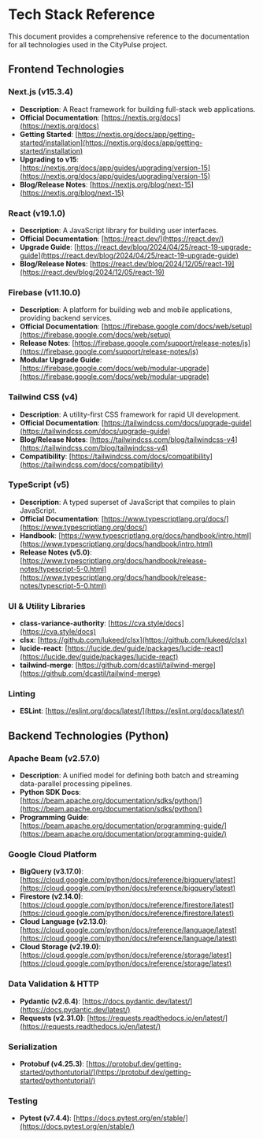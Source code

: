 # Tech Stack Reference

This document provides a comprehensive reference to the documentation for all technologies used in the CityPulse
project.

## Frontend Technologies

### Next.js (v15.3.4)

-  **Description**: A React framework for building full-stack web applications.
-  **Official Documentation**: [https://nextjs.org/docs](https://nextjs.org/docs)
-  **Getting Started**: [https://nextjs.org/docs/app/getting-started/installation](https://nextjs.org/docs/app/getting-started/installation)
-  **Upgrading to v15**: [https://nextjs.org/docs/app/guides/upgrading/version-15](https://nextjs.org/docs/app/guides/upgrading/version-15)
-  **Blog/Release Notes**: [https://nextjs.org/blog/next-15](https://nextjs.org/blog/next-15)

### React (v19.1.0)

-  **Description**: A JavaScript library for building user interfaces.
-  **Official Documentation**: [https://react.dev/](https://react.dev/)
-  **Upgrade Guide**: [https://react.dev/blog/2024/04/25/react-19-upgrade-guide](https://react.dev/blog/2024/04/25/react-19-upgrade-guide)
-  **Blog/Release Notes**: [https://react.dev/blog/2024/12/05/react-19](https://react.dev/blog/2024/12/05/react-19)

### Firebase (v11.10.0)

-  **Description**: A platform for building web and mobile applications, providing backend services.
-  **Official Documentation**: [https://firebase.google.com/docs/web/setup](https://firebase.google.com/docs/web/setup)
-  **Release Notes**: [https://firebase.google.com/support/release-notes/js](https://firebase.google.com/support/release-notes/js)
-  **Modular Upgrade Guide**: [https://firebase.google.com/docs/web/modular-upgrade](https://firebase.google.com/docs/web/modular-upgrade)

### Tailwind CSS (v4)

-  **Description**: A utility-first CSS framework for rapid UI development.
-  **Official Documentation**: [https://tailwindcss.com/docs/upgrade-guide](https://tailwindcss.com/docs/upgrade-guide)
-  **Blog/Release Notes**: [https://tailwindcss.com/blog/tailwindcss-v4](https://tailwindcss.com/blog/tailwindcss-v4)
-  **Compatibility**: [https://tailwindcss.com/docs/compatibility](https://tailwindcss.com/docs/compatibility)

### TypeScript (v5)

-  **Description**: A typed superset of JavaScript that compiles to plain JavaScript.
-  **Official Documentation**: [https://www.typescriptlang.org/docs/](https://www.typescriptlang.org/docs/)
-  **Handbook**: [https://www.typescriptlang.org/docs/handbook/intro.html](https://www.typescriptlang.org/docs/handbook/intro.html)
-  **Release Notes (v5.0)**: [https://www.typescriptlang.org/docs/handbook/release-notes/typescript-5-0.html](https://www.typescriptlang.org/docs/handbook/release-notes/typescript-5-0.html)

### UI & Utility Libraries

-  **class-variance-authority**: [https://cva.style/docs](https://cva.style/docs)
-  **clsx**: [https://github.com/lukeed/clsx](https://github.com/lukeed/clsx)
-  **lucide-react**: [https://lucide.dev/guide/packages/lucide-react](https://lucide.dev/guide/packages/lucide-react)
-  **tailwind-merge**: [https://github.com/dcastil/tailwind-merge](https://github.com/dcastil/tailwind-merge)

### Linting

-  **ESLint**: [https://eslint.org/docs/latest/](https://eslint.org/docs/latest/)

## Backend Technologies (Python)

### Apache Beam (v2.57.0)

-  **Description**: A unified model for defining both batch and streaming data-parallel processing pipelines.
-  **Python SDK Docs**: [https://beam.apache.org/documentation/sdks/python/](https://beam.apache.org/documentation/sdks/python/)
-  **Programming Guide**: [https://beam.apache.org/documentation/programming-guide/](https://beam.apache.org/documentation/programming-guide/)

### Google Cloud Platform

-  **BigQuery (v3.17.0)**: [https://cloud.google.com/python/docs/reference/bigquery/latest](https://cloud.google.com/python/docs/reference/bigquery/latest)
-  **Firestore (v2.14.0)**: [https://cloud.google.com/python/docs/reference/firestore/latest](https://cloud.google.com/python/docs/reference/firestore/latest)
-  **Cloud Language (v2.13.0)**: [https://cloud.google.com/python/docs/reference/language/latest](https://cloud.google.com/python/docs/reference/language/latest)
-  **Cloud Storage (v2.19.0)**: [https://cloud.google.com/python/docs/reference/storage/latest](https://cloud.google.com/python/docs/reference/storage/latest)

### Data Validation & HTTP

-  **Pydantic (v2.6.4)**: [https://docs.pydantic.dev/latest/](https://docs.pydantic.dev/latest/)
-  **Requests (v2.31.0)**: [https://requests.readthedocs.io/en/latest/](https://requests.readthedocs.io/en/latest/)

### Serialization

-  **Protobuf (v4.25.3)**: [https://protobuf.dev/getting-started/pythontutorial/](https://protobuf.dev/getting-started/pythontutorial/)

### Testing

-  **Pytest (v7.4.4)**: [https://docs.pytest.org/en/stable/](https://docs.pytest.org/en/stable/)

